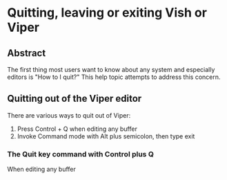 # Quitting, leaving or exiting Vish or Viper

## Abstract

The first thing most users want to know about any system and especially
editors is "How to I quit?"
This help topic attempts to address this concern.

## Quitting out of the Viper editor

There are various ways to quit out of Viper:

1. Press Control + Q when editing any buffer
2. Invoke Command mode with Alt plus semicolon, then type exit

### The Quit key command with Control plus Q

When editing  any buffer
